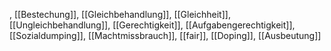 , [[Bestechung]], [[Gleichbehandlung]], [[Gleichheit]], [[Ungleichbehandlung]], [[Gerechtigkeit]], [[Aufgabengerechtigkeit]], [[Sozialdumping]], [[Machtmissbrauch]], [[fair]], [[Doping]], [[Ausbeutung]]